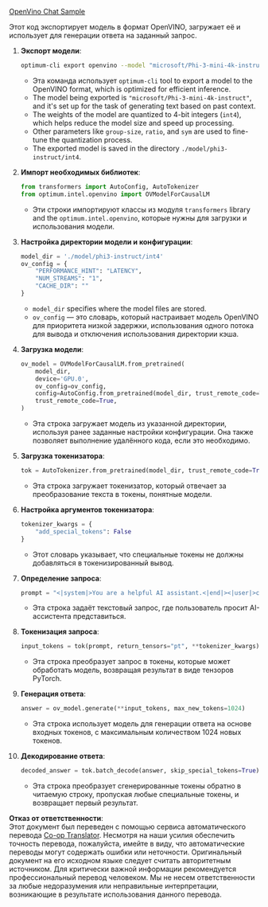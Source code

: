 <!--
CO_OP_TRANSLATOR_METADATA:
{
  "original_hash": "a2a54312eea82ac654fb0f6d39b1f772",
  "translation_date": "2025-03-27T09:20:27+00:00",
  "source_file": "md\\02.Application\\01.TextAndChat\\Phi3\\E2E_OpenVino_Chat.md",
  "language_code": "ru"
}
-->
[OpenVino Chat Sample](../../../../../../code/06.E2E/E2E_OpenVino_Chat_Phi3-instruct.ipynb)

Этот код экспортирует модель в формат OpenVINO, загружает её и использует для генерации ответа на заданный запрос.

1. **Экспорт модели**:
   ```bash
   optimum-cli export openvino --model "microsoft/Phi-3-mini-4k-instruct" --task text-generation-with-past --weight-format int4 --group-size 128 --ratio 0.6 --sym --trust-remote-code ./model/phi3-instruct/int4
   ```
   - Эта команда использует `optimum-cli` tool to export a model to the OpenVINO format, which is optimized for efficient inference.
   - The model being exported is `"microsoft/Phi-3-mini-4k-instruct"`, and it's set up for the task of generating text based on past context.
   - The weights of the model are quantized to 4-bit integers (`int4`), which helps reduce the model size and speed up processing.
   - Other parameters like `group-size`, `ratio`, and `sym` are used to fine-tune the quantization process.
   - The exported model is saved in the directory `./model/phi3-instruct/int4`.

2. **Импорт необходимых библиотек**:
   ```python
   from transformers import AutoConfig, AutoTokenizer
   from optimum.intel.openvino import OVModelForCausalLM
   ```
   - Эти строки импортируют классы из модуля `transformers` library and the `optimum.intel.openvino`, которые нужны для загрузки и использования модели.

3. **Настройка директории модели и конфигурации**:
   ```python
   model_dir = './model/phi3-instruct/int4'
   ov_config = {
       "PERFORMANCE_HINT": "LATENCY",
       "NUM_STREAMS": "1",
       "CACHE_DIR": ""
   }
   ```
   - `model_dir` specifies where the model files are stored.
   - `ov_config` — это словарь, который настраивает модель OpenVINO для приоритета низкой задержки, использования одного потока для вывода и отключения использования директории кэша.

4. **Загрузка модели**:
   ```python
   ov_model = OVModelForCausalLM.from_pretrained(
       model_dir,
       device='GPU.0',
       ov_config=ov_config,
       config=AutoConfig.from_pretrained(model_dir, trust_remote_code=True),
       trust_remote_code=True,
   )
   ```
   - Эта строка загружает модель из указанной директории, используя ранее заданные настройки конфигурации. Она также позволяет выполнение удалённого кода, если это необходимо.

5. **Загрузка токенизатора**:
   ```python
   tok = AutoTokenizer.from_pretrained(model_dir, trust_remote_code=True)
   ```
   - Эта строка загружает токенизатор, который отвечает за преобразование текста в токены, понятные модели.

6. **Настройка аргументов токенизатора**:
   ```python
   tokenizer_kwargs = {
       "add_special_tokens": False
   }
   ```
   - Этот словарь указывает, что специальные токены не должны добавляться в токенизированный вывод.

7. **Определение запроса**:
   ```python
   prompt = "<|system|>You are a helpful AI assistant.<|end|><|user|>can you introduce yourself?<|end|><|assistant|>"
   ```
   - Эта строка задаёт текстовый запрос, где пользователь просит AI-ассистента представиться.

8. **Токенизация запроса**:
   ```python
   input_tokens = tok(prompt, return_tensors="pt", **tokenizer_kwargs)
   ```
   - Эта строка преобразует запрос в токены, которые может обработать модель, возвращая результат в виде тензоров PyTorch.

9. **Генерация ответа**:
   ```python
   answer = ov_model.generate(**input_tokens, max_new_tokens=1024)
   ```
   - Эта строка использует модель для генерации ответа на основе входных токенов, с максимальным количеством 1024 новых токенов.

10. **Декодирование ответа**:
    ```python
    decoded_answer = tok.batch_decode(answer, skip_special_tokens=True)[0]
    ```
    - Эта строка преобразует сгенерированные токены обратно в читаемую строку, пропуская любые специальные токены, и возвращает первый результат.

**Отказ от ответственности**:  
Этот документ был переведен с помощью сервиса автоматического перевода [Co-op Translator](https://github.com/Azure/co-op-translator). Несмотря на наши усилия обеспечить точность перевода, пожалуйста, имейте в виду, что автоматические переводы могут содержать ошибки или неточности. Оригинальный документ на его исходном языке следует считать авторитетным источником. Для критически важной информации рекомендуется профессиональный перевод человеком. Мы не несем ответственности за любые недоразумения или неправильные интерпретации, возникающие в результате использования данного перевода.